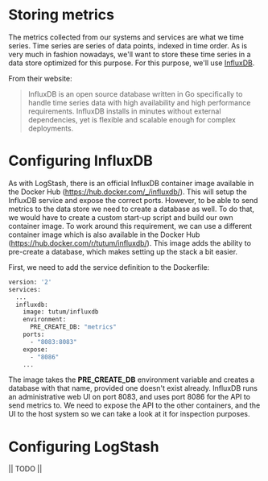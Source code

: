 # Storing metrics
The metrics collected from our systems and services are what we time series. Time series are series of data points, indexed in time order. 
As is very much in fashion nowadays, we'll want to store these time series in a data store optimized for this purpose. For this purpose, we'll
use [InfluxDB](https://www.influxdata.com/time-series-platform/influxdb/).

From their website:
> InfluxDB is an open source database written in Go specifically to handle time series data with high availability and high performance requirements. InfluxDB installs in minutes without external dependencies, yet is flexible and scalable enough for complex deployments.

# Configuring InfluxDB
As with LogStash, there is an official InfluxDB container image available in the Docker Hub (https://hub.docker.com/_/influxdb/). This will setup the InfluxDB service and expose the correct ports. However, to be able to send metrics to the data store we need to create a database as well. To do that, we would have to create a custom start-up script and build our own container image. To work around this requirement, we can use a different container image which is also available in the Docker Hub (https://hub.docker.com/r/tutum/influxdb/). This image adds the ability to pre-create a database, which makes setting up the stack a bit easier.

First, we need to add the service definition to the Dockerfile:

```Dockerfile
version: '2'
services:
  ...
  influxdb:
    image: tutum/influxdb
    environment:
      PRE_CREATE_DB: "metrics"
    ports:
      - "8083:8083"
    expose:
      - "8086"
    ...
```

The image takes the __PRE_CREATE_DB__ environment variable and creates a database with that name, provided one doesn't exist already. InfluxDB runs an administrative web UI on port 8083, and uses port 8086 for the API to send metrics to. We need to expose the API to the other containers, and the UI to the host system so we can take a look at it for inspection purposes.

# Configuring LogStash
|| TODO ||
